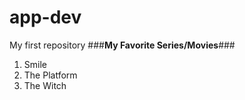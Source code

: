 # app-dev
My first repository
###**My Favorite Series/Movies**###
1. Smile
2. The Platform
3. The Witch
